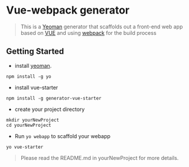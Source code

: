 # Vue-webpack generator 

> This is a [Yeoman](http://yeoman.io) generator that scaffolds out a front-end web app based on [VUE](https://cn.vuejs.org/) and using [webpack](https://webpack.js.org/) for the build process


## Getting Started

- install [yeoman](http://yeoman.io/).
```shell
npm install -g yo
```
- install vue-starter
```shell
npm install -g generator-vue-starter
```
- create your project directory
```shell
mkdir yourNewProject
cd yourNewProject
```
- Run `yo webapp` to scaffold your webapp
```shell
yo vue-starter
```

> Please read the README.md in yourNewProject for more details.

